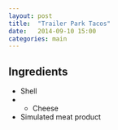 ```yaml
---
layout: post
title:  "Trailer Park Tacos"
date:   2014-09-10 15:00
categories: main
---
```




## Ingredients
- Shell
- - Cheese
- Simulated meat product
